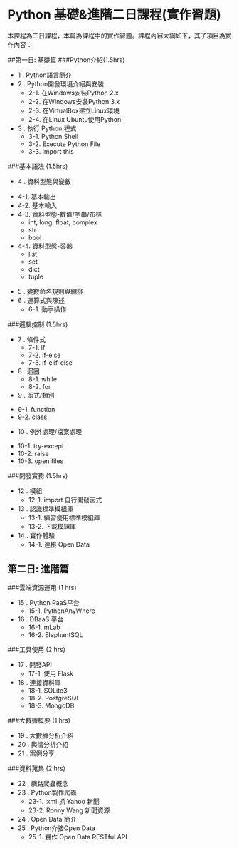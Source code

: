 # Python 基礎&進階二日課程(實作習題)

本課程為二日課程，本篇為課程中的實作習題。課程內容大綱如下，其子項目為實作內容：

##第一日: 基礎篇
###Python介紹(1.5hrs)
* 1 . Python語言簡介
* 2 . Python開發環境介紹與安裝
  - 2-1. 在Windows安裝Python 2.x
  - 2-2. 在Windows安裝Python 3.x
  - 2-3. 在VirtualBox建立Linux環境
  - 2-4. 在Linux Ubuntu使用Python
* 3 . 執行 Python 程式
  - 3-1. Python Shell
  - 3-2. Execute Python File
  - 3-3. import this

###基本語法 (1.5hrs)
* 4 . 資料型態與變數
 - 4-1. 基本輸出
 - 4-2. 基本輸入
 - 4-3. 資料型態-數值/字串/布林
   - int, long, float, complex
   - str
   - bool
 - 4-4. 資料型態-容器
   - list
   - set
   - dict
   - tuple
* 5 . 變數命名規則與縮排
* 6 . 運算式與陳述
  - 6-1. 動手操作

###邏輯控制 (1.5hrs)
* 7 . 條件式
  - 7-1. if
  - 7-2. if-else
  - 7-3. if-elif-else
* 8 . 迴圈
  - 8-1. while
  - 8-2. for
* 9 . 函式/類別
 - 9-1. function
 - 9-2. class
* 10 . 例外處理/檔案處理
 - 10-1. try-except
 - 10-2. raise 
 - 10-3. open files

###開發實務 (1.5hrs)
* 12 . 模組
  * 12-1. import 自行開發函式
* 13 . 認識標準模組庫
  * 13-1. 練習使用標準模組庫
  * 13-2. 下載模組庫
* 14 . 實作體驗
  * 14-1. 連接 Open Data

## 第二日: 進階篇
###雲端資源運用 (1 hrs)
* 15 . Python PaaS平台
  * 15-1. PythonAnyWhere
* 16 . DBaaS 平台
  * 16-1. mLab
  * 16-2. ElephantSQL

###工具使用 (2 hrs)
* 17 . 開發API
  * 17-1. 使用 Flask
* 18 . 連接資料庫
  * 18-1. SQLite3
  * 18-2. PostgreSQL
  * 18-3. MongoDB

###大數據概要 (1 hrs)
* 19 . 大數據分析介紹
* 20 . 輿情分析介紹
* 21 . 案例分享

###資料蒐集 (2 hrs)
* 22 . 網路爬蟲概念
* 23 . Python製作爬蟲
  * 23-1. lxml 抓 Yahoo 新聞
  * 23-2. Ronny Wang 新聞資源
* 24 . Open Data 簡介
* 25 . Python介接Open Data 
  * 25-1. 實作 Open Data RESTful API
